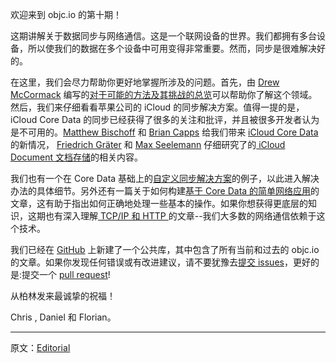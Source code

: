 欢迎来到 objc.io 的第十期！

这期讲解关于数据同步与网络通信。这是一个联网设备的世界。我们都拥有多台设备，所以使我们的数据在多个设备中可用变得非常重要。然而，同步是很难解决好的。

在这里，我们会尽力帮助你更好地掌握所涉及的问题。首先，由 [Drew McCormack](https://twitter.com/drewmccormack) 编写的[对于可能的方法及其挑战的总览](http://objccn.io/issue-10-1/)可以帮助你了解这个领域。然后，我们来仔细看看苹果公司的 iCloud 的同步解决方案。值得一提的是，iCloud Core Data 的同步已经获得了很多的关注和批评，并且被很多开发者认为是不可用的。[Matthew Bischoff](https://twitter.com/mb) 和 [Brian Capps](https://twitter.com/bcapps) 给我们带来 [iCloud Core Data](http://objccn.io/issue-10-2/) 的新情况， [Friedrich Gräter](https://twitter.com/hdrxs) 和 [Max Seelemann](http://twitter.com/macguru17) 仔细研究了的[ iCloud  Document 文档存储](http://objccn.io/issue-10-3/)的相关内容。

我们也有一个在 Core Data 基础上的[自定义同步解决方案](http://objccn.io/issue-10-4/)的例子，以此进入解决办法的具体细节。另外还有一篇关于如何构建[基于 Core Data 的简单网络应用](http://objccn.io/issue-10-5/)的文章，这有助于指出如何正确地处理一些基本的操作。如果你想获得更底层的知识，这期也有深入理解[ TCP/IP 和 HTTP ](http://objccn.io/issue-10-6/)的文章--我们大多数的网络通信依赖于这个技术。

我们已经在 [GitHub](https://github.com/objcio/articles) 上新建了一个公共库，其中包含了所有当前和过去的 objc.io 的文章。如果你发现任何错误或有改进建议，请不要犹豫去[提交 issues](https://github.com/objcio/articles/issues)，更好的是:提交一个 [pull request](https://github.com/objcio/articles/pulls)!

从柏林发来最诚挚的祝福！

Chris , Daniel 和 Florian。

---

原文：[Editorial](http://www.objc.io/issue-10/editorial.html)
